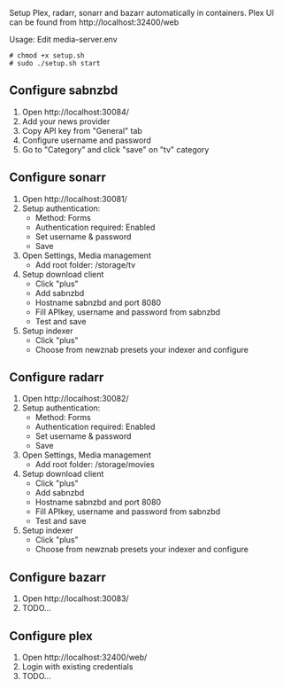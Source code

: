 Setup Plex, radarr, sonarr and bazarr automatically in containers.
Plex UI can be found from http://localhost:32400/web

Usage:
Edit media-server.env
```
# chmod +x setup.sh
# sudo ./setup.sh start
```
Configure sabnzbd
-----------------
1. Open http://localhost:30084/
2. Add your news provider
3. Copy API key from "General" tab
4. Configure username and password
5. Go to "Category" and click "save" on "tv" category


Configure sonarr
----------------

1. Open http://localhost:30081/
2. Setup authentication:
   * Method: Forms
   * Authentication required: Enabled
   * Set username & password
   * Save
3. Open Settings, Media management
   * Add root folder: /storage/tv
4. Setup download client
   * Click "plus"
   * Add sabnzbd
   * Hostname sabnzbd and port 8080
   * Fill APIkey, username and password from sabnzbd
   * Test and save
5. Setup indexer
   * Click "plus"
   * Choose from newznab presets your indexer and configure
  
Configure radarr
----------------

1. Open http://localhost:30082/
2. Setup authentication:
   * Method: Forms
   * Authentication required: Enabled
   * Set username & password
   * Save
3. Open Settings, Media management
   * Add root folder: /storage/movies
4. Setup download client
   * Click "plus"
   * Add sabnzbd
   * Hostname sabnzbd and port 8080
   * Fill APIkey, username and password from sabnzbd
   * Test and save
5. Setup indexer
   * Click "plus"
   * Choose from newznab presets your indexer and configure
     
Configure bazarr
----------------

1. Open http://localhost:30083/
2. TODO...

Configure plex
---------------
1. Open http://localhost:32400/web/
2. Login with existing credentials
3. TODO...

